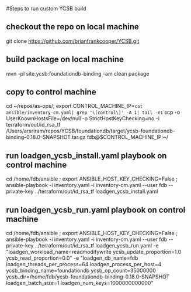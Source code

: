 #Steps to run custom YCSB build

 ## checkout the repo on local machine
 git clone https://github.com/brianfrankcooper/YCSB.git
 ## build package on local machine
 mvn -pl site.ycsb:foundationdb-binding -am clean package
 ## copy to control machine
 cd ~/repos/as-ops/; export CONTROL_MACHINE_IP=`cat ansible/inventory-cm.yaml| grep '\[control\]' -A 1| tail -n1`
 scp -o UserKnownHostsFile=/dev/null -o StrictHostKeyChecking=no -i terraform/out/id_rsa_tf /Users/arsriram/repos/YCSB/foundationdb/target/ycsb-foundationdb-binding-0.18.0-SNAPSHOT.tar.gz fdb@$CONTROL_MACHINE_IP:~/
 ## run loadgen_ycsb_install.yaml playbook on control machine
 cd /home/fdb/ansible ; export ANSIBLE_HOST_KEY_CHECKING=False ; ansible-playbook -i inventory.yaml -i inventory-cm.yaml --user fdb --private-key ../terraform/out/id_rsa_tf loadgen_ycsb_install.yaml
 ## run loadgen_ycsb_run.yaml playbook on control machine
 cd /home/fdb/ansible ; export ANSIBLE_HOST_KEY_CHECKING=False ; ansible-playbook -i inventory.yaml -i inventory-cm.yaml --user fdb --private-key ../terraform/out/id_rsa_tf loadgen_ycsb_run.yaml  -e "loadgen_workload_name=readmodifywrite ycsb_update_proportion=1.0 ycsb_read_proportion=0.0" -e "loadgen_db_name=fdb loadgen_threads_per_process=64 loadgen_process_per_host=4  ycsb_binding_name=foundationdb ycsb_op_count=35000000 ycsb_dir=/home/fdb/ycsb-foundationdb-binding-0.18.0-SNAPSHOT loadgen_batch_size=1 loadgen_num_keys=1000000000000"
